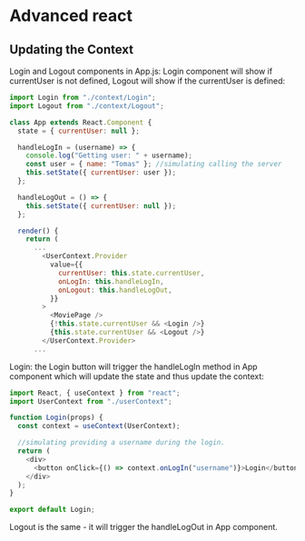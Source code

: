 # Advanced react

## Updating the Context

Login and Logout components in App.js: Login component will show if currentUser is not defined, Logout will show if the currentUser is defined:

```javascript
import Login from "./context/Login";
import Logout from "./context/Logout";

class App extends React.Component {
  state = { currentUser: null };

  handleLogIn = (username) => {
    console.log("Getting user: " + username);
    const user = { name: "Tomas" }; //simulating calling the server
    this.setState({ currentUser: user });
  };

  handleLogOut = () => {
    this.setState({ currentUser: null });
  };

  render() {
    return (
      ...
        <UserContext.Provider
          value={{
            currentUser: this.state.currentUser,
            onLogIn: this.handleLogIn,
            onLogout: this.handleLogOut,
          }}
        >
          <MoviePage />
          {!this.state.currentUser && <Login />}
          {this.state.currentUser && <Logout />}
        </UserContext.Provider>
      ...
```

Login: the Login button will trigger the handleLogIn method in App component which will update the state and thus update the context:

```javascript
import React, { useContext } from "react";
import UserContext from "./userContext";

function Login(props) {
  const context = useContext(UserContext);

  //simulating providing a username during the login.
  return (
    <div>
      <button onClick={() => context.onLogIn("username")}>Login</button>
    </div>
  );
}

export default Login;
```

Logout is the same - it will trigger the handleLogOut in App component.
